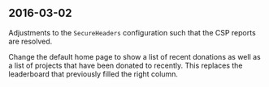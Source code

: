 ## 2016-03-02 ##

Adjustments to the `SecureHeaders` configuration such that the CSP reports are resolved. 

Change the default home page to show a list of recent donations as well as a list of projects that have been donated to recently. This replaces the leaderboard that previously filled the right column.
